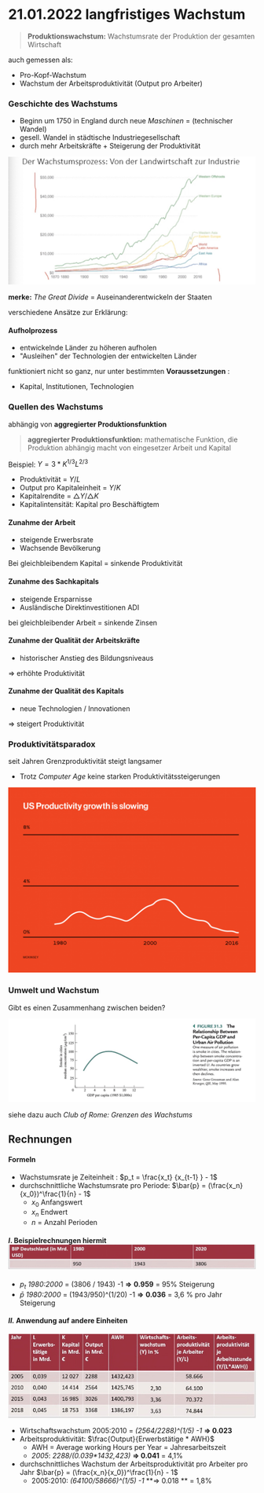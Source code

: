 # 21.01.2022 langfristiges Wachstum

> **Produktionswachstum:** Wachstumsrate der Produktion der gesamten Wirtschaft

auch gemessen als:

- Pro-Kopf-Wachstum
- Wachstum der Arbeitsproduktivität (Output pro Arbeiter)

### Geschichte des Wachstums

- Beginn um 1750 in England durch neue *Maschinen* = (technischer Wandel)
- gesell. Wandel in städtische Industriegesellschaft
- durch mehr Arbeitskräfte + Steigerung der Produktivität

![22-01-21_16-41](../images/22-01-21_16-41.jpg)

**merke:** *The Great Divide* = Auseinanderentwickeln der Staaten

verschiedene Ansätze zur Erklärung: 

#### Aufholprozess

- entwickelnde Länder zu höheren aufholen
- "Ausleihen" der Technologien der entwickelten Länder

funktioniert nicht so ganz, nur unter bestimmten **Voraussetzungen** : 

- Kapital, Institutionen, Technologien 



### Quellen des Wachstums

abhängig von **aggregierter  Produktionsfunktion** 

> **aggregierter Produktionsfunktion:** mathematische Funktion, die Produktion abhängig macht von eingesetzer Arbeit und Kapital

Beispiel:  $Y = 3*K^{1/3} L^{2/3}$

- Produktivität = $Y/L$
- Output pro Kapitaleinheit = $Y / K$
- Kapitalrendite = $\triangle Y / \triangle K$
- Kapitalintensität: Kapital pro Beschäftigtem

#### Zunahme der Arbeit

- steigende Erwerbsrate
- Wachsende Bevölkerung

Bei gleichbleibendem Kapital = sinkende Produktivität

#### Zunahme des Sachkapitals

- steigende Ersparnisse
- Ausländische Direktinvestitionen ADI

bei gleichbleibender Arbeit = sinkende Zinsen

#### Zunahme der Qualität der Arbeitskräfte 

- historischer Anstieg des Bildungsniveaus

=> erhöhte Produktivität

#### Zunahme der Qualität des Kapitals

- neue Technologien / Innovationen

=> steigert Produktivität



### Produktivitätsparadox

seit Jahren Grenzproduktivität steigt langsamer 

- Trotz *Computer Age* keine starken Produktivitätssteigerungen 

![22-01-21_17-30](../images/22-01-21_17-30.png)



### Umwelt und Wachstum

Gibt es einen Zusammenhang zwischen beiden?

 ![22-01-21_17-35](../images/22-01-21_17-35.jpg)

siehe dazu auch *Club of Rome: Grenzen des Wachstums* 



## Rechnungen

#### Formeln

- Wachstumsrate je Zeiteinheit : $p_t = \frac{x_t} {x_{t-1} } - 1$
- durchschnittliche Wachstumsrate pro Periode: $\bar{p} = (\frac{x_n}{x_0})^\frac{1}{n} - 1$ 
    - $x_0$ Anfangswert
    - $x_n$ Endwert
    - $n$  = Anzahl Perioden

#### *I*. Beispielrechnungen hiermit![22-01-28_14-02](../images/22-01-28_14-02.jpg)

- $p_t$ *1980:2000* =  (3806 / 1943) -1 **=>** **0.959** = 95% Steigerung
- $\bar{p}$ *1980:2000* = (1943/950)^(1/20) -1 **=>** **0.036** = 3,6 % pro Jahr Steigerung

#### *II.* Anwendung auf andere Einheiten 

![22-01-28_14-18](../images/22-01-28_14-18.jpg)

- Wirtschaftswachstum 2005:2010 = *(2564/2288)^(1/5) -1*  **=> 0.023**
- Arbeitsproduktivität: $\frac{Output}{Erwerbstätige * AWH}$
    - AWH = Average working Hours per Year = Jahresarbeitszeit
    - *2005*: *2288/(0.039\*1432,423)* **=> 0.041** = 4,1%
- durchschnittliches Wachstum der Arbeitsproduktivität pro Arbeiter pro Jahr  $\bar{p} = (\frac{x_n}{x_0})^\frac{1}{n} - 1$
    - 2005:2010: *(64100/58666)^(1/5) -1*  **=> 0.018 ** = 1,8% 

